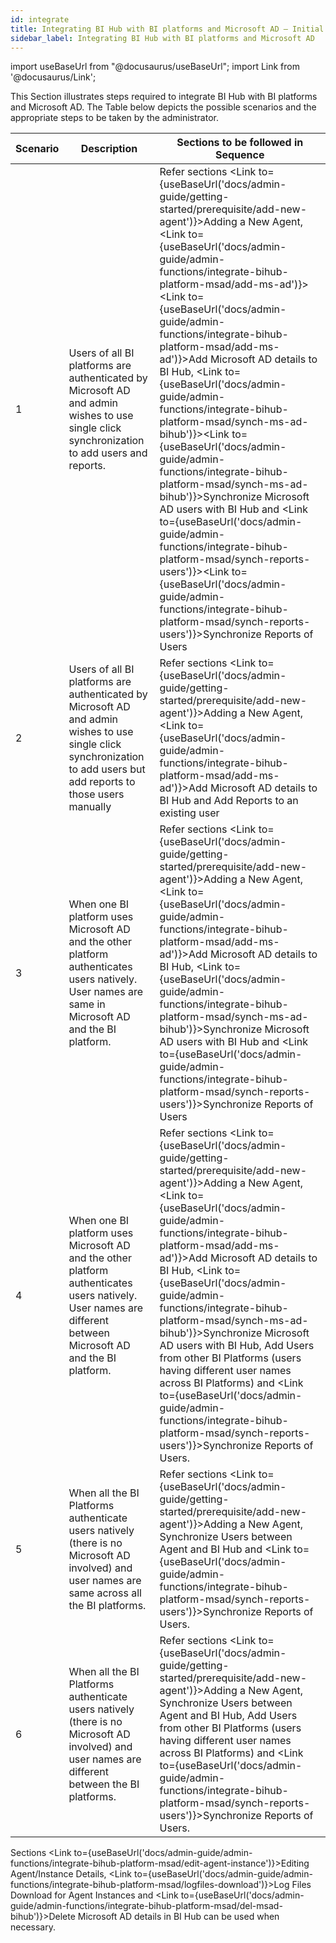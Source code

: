 ```yaml
---
id: integrate
title: Integrating BI Hub with BI platforms and Microsoft AD – Initial Setup
sidebar_label: Integrating BI Hub with BI platforms and Microsoft AD
---
```


import useBaseUrl from "@docusaurus/useBaseUrl";
import Link from '@docusaurus/Link';

This Section illustrates steps required to integrate BI Hub with BI platforms and Microsoft AD.
The Table below depicts the possible scenarios and the appropriate steps to be taken by the administrator.

| Scenario | Description                                                                                                                                                           | Sections to be followed in Sequence                                                                                                                                                                                                                                                                                                                                                                                                                                                                                                                                                                                                                                                                                                                                                                                                                                                                                                      |
|----------|-----------------------------------------------------------------------------------------------------------------------------------------------------------------------|------------------------------------------------------------------------------------------------------------------------------------------------------------------------------------------------------------------------------------------------------------------------------------------------------------------------------------------------------------------------------------------------------------------------------------------------------------------------------------------------------------------------------------------------------------------------------------------------------------------------------------------------------------------------------------------------------------------------------------------------------------------------------------------------------------------------------------------------------------------------------------------------------------------------------------------|
| 1        | Users of all BI platforms are authenticated by Microsoft AD and admin wishes to use single click synchronization to add users and reports.                            | Refer sections <Link to={useBaseUrl('docs/admin-guide/getting-started/prerequisite/add-new-agent')}>Adding a New Agent</Link>, <Link to={useBaseUrl('docs/admin-guide/admin-functions/integrate-bihub-platform-msad/add-ms-ad')}><Link to={useBaseUrl('docs/admin-guide/admin-functions/integrate-bihub-platform-msad/add-ms-ad')}>Add Microsoft AD details to BI Hub</Link></Link>, <Link to={useBaseUrl('docs/admin-guide/admin-functions/integrate-bihub-platform-msad/synch-ms-ad-bihub')}><Link to={useBaseUrl('docs/admin-guide/admin-functions/integrate-bihub-platform-msad/synch-ms-ad-bihub')}>Synchronize Microsoft AD users with BI Hub</Link></Link> and <Link to={useBaseUrl('docs/admin-guide/admin-functions/integrate-bihub-platform-msad/synch-reports-users')}><Link to={useBaseUrl('docs/admin-guide/admin-functions/integrate-bihub-platform-msad/synch-reports-users')}>Synchronize Reports of Users</Link></Link> |
| 2        | Users of all BI platforms are authenticated by Microsoft AD and admin wishes to use single click synchronization to add users but add reports to those users manually | Refer sections <Link to={useBaseUrl('docs/admin-guide/getting-started/prerequisite/add-new-agent')}>Adding a New Agent</Link>, <Link to={useBaseUrl('docs/admin-guide/admin-functions/integrate-bihub-platform-msad/add-ms-ad')}>Add Microsoft AD details to BI Hub</Link> and Add Reports to an existing user                                                                                                                                                                                                                                                                                                                                                                                                                                                                                                                                                                                                                           |
| 3        | When one BI platform uses Microsoft AD and the other platform authenticates users natively. User names are same in Microsoft AD and the BI platform.                  | Refer sections <Link to={useBaseUrl('docs/admin-guide/getting-started/prerequisite/add-new-agent')}>Adding a New Agent</Link>, <Link to={useBaseUrl('docs/admin-guide/admin-functions/integrate-bihub-platform-msad/add-ms-ad')}>Add Microsoft AD details to BI Hub</Link>, <Link to={useBaseUrl('docs/admin-guide/admin-functions/integrate-bihub-platform-msad/synch-ms-ad-bihub')}>Synchronize Microsoft AD users with BI Hub</Link> and <Link to={useBaseUrl('docs/admin-guide/admin-functions/integrate-bihub-platform-msad/synch-reports-users')}>Synchronize Reports of Users</Link>                                                                                                                                                                                                                                                                                                                                              |
| 4        | When one BI platform uses Microsoft AD and the other platform authenticates users natively. User names are different between Microsoft AD and the BI platform.        | Refer sections <Link to={useBaseUrl('docs/admin-guide/getting-started/prerequisite/add-new-agent')}>Adding a New Agent</Link>, <Link to={useBaseUrl('docs/admin-guide/admin-functions/integrate-bihub-platform-msad/add-ms-ad')}>Add Microsoft AD details to BI Hub</Link>, <Link to={useBaseUrl('docs/admin-guide/admin-functions/integrate-bihub-platform-msad/synch-ms-ad-bihub')}>Synchronize Microsoft AD users with BI Hub</Link>, Add Users from other BI Platforms (users having different user names across BI Platforms) and <Link to={useBaseUrl('docs/admin-guide/admin-functions/integrate-bihub-platform-msad/synch-reports-users')}>Synchronize Reports of Users</Link>.                                                                                                                                                                                                                                                  |
| 5        | When all the BI Platforms authenticate users natively (there is no Microsoft AD involved) and user names are same across all the BI platforms.                        | Refer sections <Link to={useBaseUrl('docs/admin-guide/getting-started/prerequisite/add-new-agent')}>Adding a New Agent</Link>, Synchronize Users between Agent and BI Hub and <Link to={useBaseUrl('docs/admin-guide/admin-functions/integrate-bihub-platform-msad/synch-reports-users')}>Synchronize Reports of Users</Link>.                                                                                                                                                                                                                                                                                                                                                                                                                                                                                                                                                                                                           |
| 6        | When all the BI Platforms authenticate users natively (there is no Microsoft AD involved) and user names are different between the BI platforms.                      | Refer sections <Link to={useBaseUrl('docs/admin-guide/getting-started/prerequisite/add-new-agent')}>Adding a New Agent</Link>, Synchronize Users between Agent and BI Hub, Add Users from other BI Platforms (users having different user names across BI Platforms) and <Link to={useBaseUrl('docs/admin-guide/admin-functions/integrate-bihub-platform-msad/synch-reports-users')}>Synchronize Reports of Users</Link>.                                                                                                                                                                                                                                                                                                                                                                                                                                                                                                                |

Sections <Link to={useBaseUrl('docs/admin-guide/admin-functions/integrate-bihub-platform-msad/edit-agent-instance')}>Editing Agent/Instance Details</Link>, <Link to={useBaseUrl('docs/admin-guide/admin-functions/integrate-bihub-platform-msad/logfiles-download')}>Log Files Download for Agent Instances</Link> and <Link to={useBaseUrl('docs/admin-guide/admin-functions/integrate-bihub-platform-msad/del-msad-bihub')}>Delete Microsoft AD details in BI Hub</Link> can be used when necessary.
